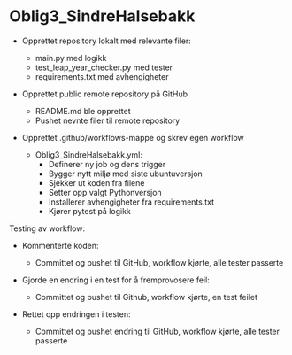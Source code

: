 # Oblig3_SindreHalsebakk

* Opprettet repository lokalt med relevante filer:
  * main.py med logikk
  * test_leap_year_checker.py med tester
  * requirements.txt med avhengigheter
  
  
* Opprettet public remote repository på GitHub
  * README.md ble opprettet
  * Pushet nevnte filer til remote repository


* Opprettet .github/workflows-mappe og skrev egen workflow
  * Oblig3_SindreHalsebakk.yml:
    * Definerer ny job og dens trigger 
    * Bygger nytt miljø med siste ubuntuversjon 
    * Sjekker ut koden fra filene
    * Setter opp valgt Pythonversjon
    * Installerer avhengigheter fra requirements.txt
    * Kjører pytest på logikk
    
    
Testing av workflow:
  * Kommenterte koden:
    * Committet og pushet til GitHub, workflow kjørte, alle tester passerte


  * Gjorde en endring i en test for å fremprovosere feil:
    * Committet og pushet til Github, workflow kjørte, en test feilet


  * Rettet opp endringen i testen: 
    * Committet og pushet endring til GitHub, workflow kjørte, alle tester passerte
 

